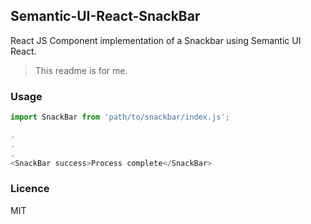 ## Semantic-UI-React-SnackBar
React JS Component implementation of a Snackbar using  Semantic UI React.
> This readme is for me.

### Usage
```javascript
import SnackBar from 'path/to/snackbar/index.js';

.
.
.
<SnackBar success>Process complete</SnackBar>
```

### Licence
MIT
